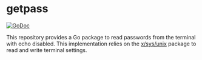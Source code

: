 # getpass

[![GoDoc](https://img.shields.io/static/v1?label=godoc&message=reference&color=blue)](https://pkg.go.dev/github.com/creachadair/getpass)

This repository provides a Go package to read passwords from the terminal with
echo disabled. This implementation relies on the [x/sys/unix][unix] package to
read and write terminal settings.

[unix]: http://godoc.org/golang.org/x/sys/unix
